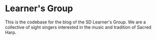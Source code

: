 Learner's Group
===============

This is the codebase for the blog of the SD Learner's Group.
We are a collective of sight singers interested in the music and tradition of Sacred Harp.
